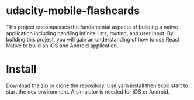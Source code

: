 # udacity-mobile-flashcards

This project encompasses the fundamental aspects of building a native application including handling infinite lists, routing, and user input. By building this project, you will gain an understanding of how to use React Native to build an iOS and Android application.

# Install

Download the zip or clone the repository. Use yarn install then expo start to start the dev environment. A simulator is needed for iOS or Android.

